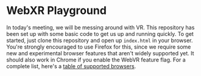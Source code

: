 # WebXR Playground

In today's meeting, we will be messing around with VR. This repository has been set up
with some basic code to get us up and running quickly. To get started, just clone this
repository and open up `index.html` in your browser. You're strongly encouraged to use
Firefox for this, since we require some new and experimental browser features that
aren't widely supported yet. It should also work in Chrome if you enable the WebVR
feature flag. For a complete list, here's a
[table of supported browsers](https://caniuse.com/#feat=webvr).